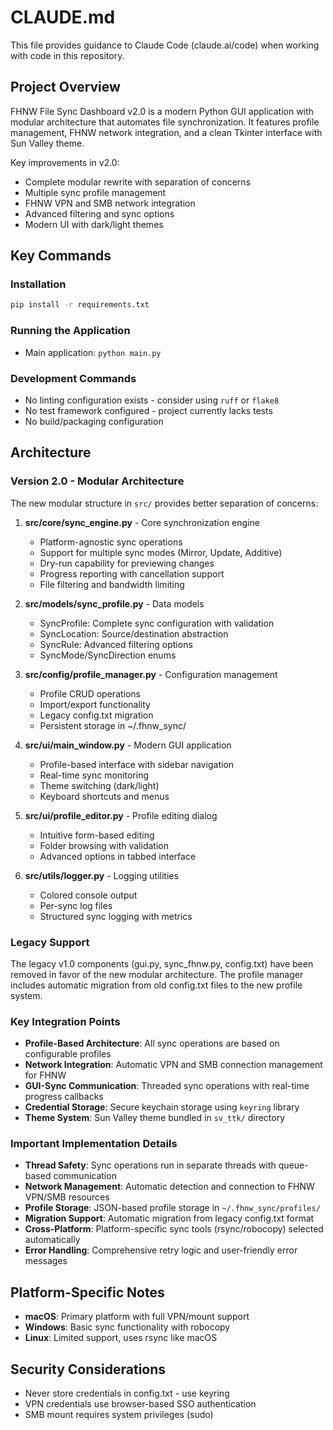 # CLAUDE.md

This file provides guidance to Claude Code (claude.ai/code) when working with code in this repository.

## Project Overview

FHNW File Sync Dashboard v2.0 is a modern Python GUI application with modular architecture that automates file synchronization. It features profile management, FHNW network integration, and a clean Tkinter interface with Sun Valley theme.

Key improvements in v2.0:
- Complete modular rewrite with separation of concerns
- Multiple sync profile management
- FHNW VPN and SMB network integration
- Advanced filtering and sync options
- Modern UI with dark/light themes

## Key Commands

### Installation
```bash
pip install -r requirements.txt
```

### Running the Application
- Main application: `python main.py`

### Development Commands
- No linting configuration exists - consider using `ruff` or `flake8`
- No test framework configured - project currently lacks tests
- No build/packaging configuration

## Architecture

### Version 2.0 - Modular Architecture

The new modular structure in `src/` provides better separation of concerns:

1. **src/core/sync_engine.py** - Core synchronization engine
   - Platform-agnostic sync operations
   - Support for multiple sync modes (Mirror, Update, Additive)
   - Dry-run capability for previewing changes
   - Progress reporting with cancellation support
   - File filtering and bandwidth limiting

2. **src/models/sync_profile.py** - Data models
   - SyncProfile: Complete sync configuration with validation
   - SyncLocation: Source/destination abstraction
   - SyncRule: Advanced filtering options
   - SyncMode/SyncDirection enums

3. **src/config/profile_manager.py** - Configuration management
   - Profile CRUD operations
   - Import/export functionality
   - Legacy config.txt migration
   - Persistent storage in ~/.fhnw_sync/

4. **src/ui/main_window.py** - Modern GUI application
   - Profile-based interface with sidebar navigation
   - Real-time sync monitoring
   - Theme switching (dark/light)
   - Keyboard shortcuts and menus

5. **src/ui/profile_editor.py** - Profile editing dialog
   - Intuitive form-based editing
   - Folder browsing with validation
   - Advanced options in tabbed interface

6. **src/utils/logger.py** - Logging utilities
   - Colored console output
   - Per-sync log files
   - Structured sync logging with metrics

### Legacy Support

The legacy v1.0 components (gui.py, sync_fhnw.py, config.txt) have been removed in favor of the new modular architecture. The profile manager includes automatic migration from old config.txt files to the new profile system.

### Key Integration Points

- **Profile-Based Architecture**: All sync operations are based on configurable profiles
- **Network Integration**: Automatic VPN and SMB connection management for FHNW
- **GUI-Sync Communication**: Threaded sync operations with real-time progress callbacks
- **Credential Storage**: Secure keychain storage using `keyring` library
- **Theme System**: Sun Valley theme bundled in `sv_ttk/` directory

### Important Implementation Details

- **Thread Safety**: Sync operations run in separate threads with queue-based communication
- **Network Management**: Automatic detection and connection to FHNW VPN/SMB resources
- **Profile Storage**: JSON-based profile storage in `~/.fhnw_sync/profiles/`
- **Migration Support**: Automatic migration from legacy config.txt format
- **Cross-Platform**: Platform-specific sync tools (rsync/robocopy) selected automatically
- **Error Handling**: Comprehensive retry logic and user-friendly error messages

## Platform-Specific Notes

- **macOS**: Primary platform with full VPN/mount support
- **Windows**: Basic sync functionality with robocopy
- **Linux**: Limited support, uses rsync like macOS

## Security Considerations

- Never store credentials in config.txt - use keyring
- VPN credentials use browser-based SSO authentication
- SMB mount requires system privileges (sudo)